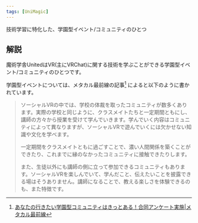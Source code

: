 ```yaml
---
tags: [UniMagic]
---
```


技術学習に特化した、学園型イベント/コミュニティのひとつ

## 解説

魔術学舎UnitedはVR(主にVRChat)に関する技術を学ぶことができる学園型イベント/コミュニティのひとつです。

学園型イベントについては、メタカル最前線の記事[^1] によると以下のように書かれています。

> ソーシャルVRの中では、学校の体裁を取ったコミュニティが数多くあります。実際の学校と同じように、クラスメイトたちと一定期間ともにし、講師の方々から授業を受けて学んでいきます。学んでいく内容はコミュニティによって異なりますが、ソーシャルVRで遊んでいくには欠かせない知識や文化を学べます。
> 
> 一定期間をクラスメイトともに過ごすことで、濃い人間関係を築くことができたり、これまでに縁のなかったコミュニティに接触できたりします。
> 
> また、生徒以外にも講師の側に立って参加できるコミュニティもあります。ソーシャルVRを楽しんでいて、学んだこと、伝えたいことを披露できる場はそうありません。講師になることで、教える楽しさを体験できるのも、また特徴です。

[^1]: [あなたの行きたい学園型コミュニティはきっとある！合同アンケート実施|メタカル最前線](https://metacul-frontier.com/?p=8476)